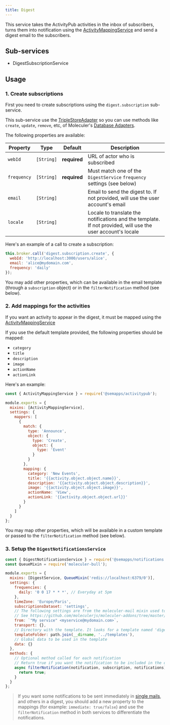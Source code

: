 ```yaml
---
title: Digest
---
```


This service takes the ActivityPub activities in the inbox of subscribers, turns them into notification using the [ActivityMappingService](../activitypub/activity-mapping.md) and send a digest email to the subscribers.

## Sub-services

- DigestSubscriptionService

## Usage

### 1. Create subscriptions

First you need to create subscriptions using the `digest.subscription` sub-service.

This sub-service use the [TripleStoreAdapter](../triplestore.md) so you can use methods like `create`, `update`, `remove`, etc, of Moleculer's [Database Adapters](https://moleculer.services/docs/0.14/moleculer-db.html).

The following properties are available:

| Property    | Type       | Default      | Description                                                                                                 |
|-------------|------------|--------------|-------------------------------------------------------------------------------------------------------------|
| `webId`     | `[String]` | **required** | URL of actor who is subscribed                                                                              |
| `frequency` | `[String]` | **required** | Must match one of the `DigestService` `frequency` settings (see below)                                      |
| `email`     | `[String]` |              | Email to send the digest to. If not provided, will use the user account's email                             |
| `locale`    | `[String]` |              | Locale to translate the notifications and the template. If not provided, will use the user account's locale |

Here's an example of a call to create a subscription:

```js
this.broker.call('digest.subscription.create', {
  webId: 'http://localhost:3000/users/alice',
  email: 'alice@mydomain.com',
  frequency: 'daily'
});
```

You may add other properties, which can be available in the email template (through a `subscription` object) or in the `filterNotification` method (see below).


### 2. Add mappings for the activities

If you want an activity to appear in the digest, it must be mapped using the [ActivityMappingService](../activitypub/activity-mapping.md)

If you use the default template provided, the following properties should be mapped:

- `category`
- `title`
- `description`
- `image`
- `actionName` 
- `actionLink`

Here's an example:

```js
const { ActivityMappingService } = require('@semapps/activitypub');

module.exports = {
  mixins: [ActivityMappingService],
  settings: {
    mappers: [
      {
        match: {
          type: 'Announce',
          object: {
            type: 'Create',
            object: {
              type: 'Event'
            }
          }
        },
        mapping: {
          category: 'New Events',
          title: '{{activity.object.object.name}}',
          description: '{{activity.object.object.description}}',
          image: '{{activity.object.object.image}}',
          actionName: 'View',
          actionLink: '{{activity.object.object.url}}'
        }
      }
    ]
  }
};
```

You may map other properties, which will be available in a custom template or passed to the `filterNotification` method (see below).


### 3. Setup the `DigestNotificationsService`

```js
const { DigestNotificationsService } = require('@semapps/notifications');
const QueueMixin = require('moleculer-bull');

module.exports = {
  mixins: [DigestService, QueueMixin('redis://localhost:6379/0')],
  settings: {
    frequencies: {
      daily: '0 0 17 * * *', // Everyday at 5pm
    },
    timeZone: 'Europe/Paris',
    subscriptionsDataset: 'settings',
    // The following settings are from the moleculer-mail mixin used to send emails
    // See https://github.com/moleculerjs/moleculer-addons/tree/master/packages/moleculer-mail
    from: `"My service" <myservice@mydomain.com>`,
    transport: {},
    // Directory with the template. It looks for a template named 'digest'
    templateFolder: path.join(__dirname, '../templates'),
    // Global data to be used in the template
    data: {}
  },
  methods: {
    // Optional method called for each notification
    // Return true if you want the notification to be included in the digest
    async filterNotification(notification, subscription, notifications) {
      return true;
    }
  }
};
```

> If you want some notifications to be sent immediately in [single mails](./single-mail.md), and others in a digest, you should add a new property to the mappings (for example: `immediate: true/false`) and use the `filterNotification` method in both services to differentiate the notifications.

